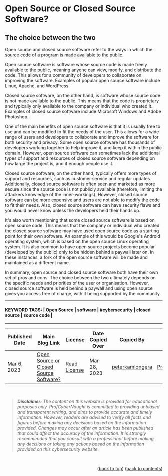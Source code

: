 <!-- HELP NOTICE: This gives the ability to provide 'back to the top links -->
<a name="readme-top"></a>

<!-- **** DO NOT EDIT ABOVE THIS LINE **** -->

<!-- TASK: Add main article title between tags - taken from top of article -->
<!-- MAIN TITLE -->
# Open Source or Closed Source Software?
<!-- MAIN TITLE -->


<!-- TASK: Add article sub title between tags - taken from top of article underneath main title -->
<!-- SUBTITLE -->
## The choice between the two
<!-- SUBTITLE -->


<!-- TASK: Add article content between tags - taken from main article body -->
<!-- CONTENT -->
Open source and closed source software refer to the ways in which the source code of a program is made available to the public.

Open source software is software whose source code is made freely available to the public, meaning anyone can view, modify, and distribute the code. This allows for a community of developers to collaborate on improving the software. Examples of popular open source software include Linux, Apache, and WordPress.

Closed source software, on the other hand, is software whose source code is not made available to the public. This means that the code is proprietary and typically only available to the company or individual who created it. Examples of closed source software include Microsoft Windows and Adobe Photoshop.

One of the main benefits of open source software is that it is usually free to use and can be modified to fit the needs of the user. This allows for a wide range of users and developers to collaborate and improve the software for both security and privacy. Some open source software has thousands of developers working together to help improve it, and keep it within the public domain. However, open source software can sometimes lack the additional types of support and resources of closed source software depending on how large the project is, and if enough people use it.

Closed source software, on the other hand, typically offers more types of support and resources, such as customer service and regular updates. Additionally, closed source software is often seen and marketed as more secure since the source code is not publicly available (therefore, limiting the attackers knowledge of the inner-workings). However, closed source software can be more expensive and users are not able to modify the code to fit their needs. Also, closed source software can have security flaws and you would never know unless the developers held their hands up.

It's also worth mentioning that some closed source software is based on open source code. This means that the company or individual who created the closed source software may have used open source code as a starting point for their own software. An example of this would be Google's Android operating system, which is based on the open source Linux operating system. It is also common to have open source projects become popular (developed by the public) only to be hidden behind a paywall later on. In these instances, a fork of the open source software will be made and maintained as a different name.

In summary, open source and closed source software both have their own set of pros and cons. The choice between the two ultimately depends on the specific needs and priorities of the user or organisation. However, closed source software is held behind a paywall and using open source gives you access free of charge, with it being supported by the community.

<!-- CONTENT -->


<!-- Required Divider -->
---
<!-- Required Divider -->


<!-- TASK: Add article keywords below - taken from the bottom of each article page -->
<!-- KEYWORDS -->
#### KEYWORD TAGS: | Open Source | software | #cybersecurity | closed source | source code |
<!-- KEYWORDS -->


<!-- Required Divider -->
---
<!-- Required Divider -->


<!-- FOOTER TABLE -->

<!-- Table containing blog article details - including the person whom copied it over from the main website -->
<!-- TASK: Add the required data fields to the table below -->
| Published Date | Main Blog Link | License | Date Copied Over | Copied By | Written By |
| -------------- | -------------- | ------- | ---------------- | --------- | ---------- |
| Mar 6, 2023 | [Open Source or Closed Source Software?](https://profcybernaught.hashnode.dev/open-source-or-closed-source-software "Open Source or Closed Source Software?") | [Read License](./LICENSE.md "License Agreement - Cybersecurity Blog - ProfCyberNaught") | Mar 28, 2023 | [peterkamlongera](https://github.com/peterkamlongera "peterkamlongera on GitHub") | [ProfCyberNaught](https://github.com/ProfCyberNaught "ProfCyberNaught on GitHub") |

<!-- FOOTER TABLE -->



<!-- **** DO NOT EDIT BELOW THIS LINE **** -->

<!-- DISCLAIMER -->
<br />

> _**Disclaimer:** The content on this website is provided for educational purposes only. ProfCyberNaught is committed to providing unbiased and transparent writing, and aims to provide accurate and timely information. However, readers are advised to verify all facts and figures before making any decisions based on the information provided. Changes may occur after an article has been published that could affect the accuracy of the information. It is strongly recommended that you consult with a professional before making any decisions or taking any actions based on the information provided on this cybersecurity website._

<br />
<!-- DISCLAIMER -->

<!-- HELP NOTICE: All pages must end with the 'back to top' and 'back to contents' links -->
<p align="right">(<a href="#readme-top">back to top</a>) (<a href="../../../">back to contents</a>)</p>